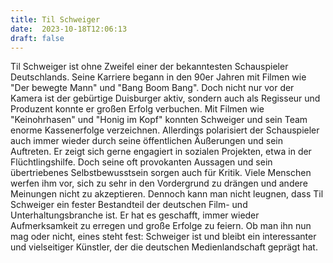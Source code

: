```yaml
---
title: Til Schweiger
date:  2023-10-18T12:06:13
draft: false
---
```


Til Schweiger ist ohne Zweifel einer der bekanntesten Schauspieler Deutschlands. Seine Karriere begann in den 90er Jahren mit Filmen wie "Der bewegte Mann" und "Bang Boom Bang". Doch nicht nur vor der Kamera ist der gebürtige Duisburger aktiv, sondern auch als Regisseur und Produzent konnte er großen Erfolg verbuchen. Mit Filmen wie "Keinohrhasen" und "Honig im Kopf" konnten Schweiger und sein Team enorme Kassenerfolge verzeichnen.
Allerdings polarisiert der Schauspieler auch immer wieder durch seine öffentlichen Äußerungen und sein Auftreten. Er zeigt sich gerne engagiert in sozialen Projekten, etwa in der Flüchtlingshilfe. Doch seine oft provokanten Aussagen und sein übertriebenes Selbstbewusstsein sorgen auch für Kritik. Viele Menschen werfen ihm vor, sich zu sehr in den Vordergrund zu drängen und andere Meinungen nicht zu akzeptieren.
Dennoch kann man nicht leugnen, dass Til Schweiger ein fester Bestandteil der deutschen Film- und Unterhaltungsbranche ist. Er hat es geschafft, immer wieder Aufmerksamkeit zu erregen und große Erfolge zu feiern. Ob man ihn nun mag oder nicht, eines steht fest: Schweiger ist und bleibt ein interessanter und vielseitiger Künstler, der die deutschen Medienlandschaft geprägt hat.